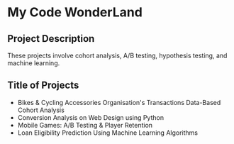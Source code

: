 # My Code WonderLand

## Project Description
These projects involve cohort analysis, A/B testing, hypothesis testing, and machine learning. 

## Title of Projects
- Bikes & Cycling Accessories Organisation's Transactions Data-Based Cohort Analysis
- Conversion Analysis on Web Design using Python
- Mobile Games: A/B Testing & Player Retention
- Loan Eligibility Prediction Using Machine Learning Algorithms

